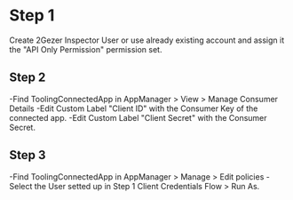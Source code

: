 # Step 1

Create 2Gezer Inspector User or use already existing account and assign it the "API Only Permission" permission set.

## Step 2

-Find ToolingConnectedApp in AppManager > View > Manage Consumer Details
-Edit Custom Label "Client ID" with the Consumer Key of the connected app.
-Edit Custom Label "Client Secret" with the Consumer Secret.

## Step 3

-Find ToolingConnectedApp in AppManager > Manage > Edit policies
-Select the User setted up in Step 1 Client Credentials Flow > Run As.

